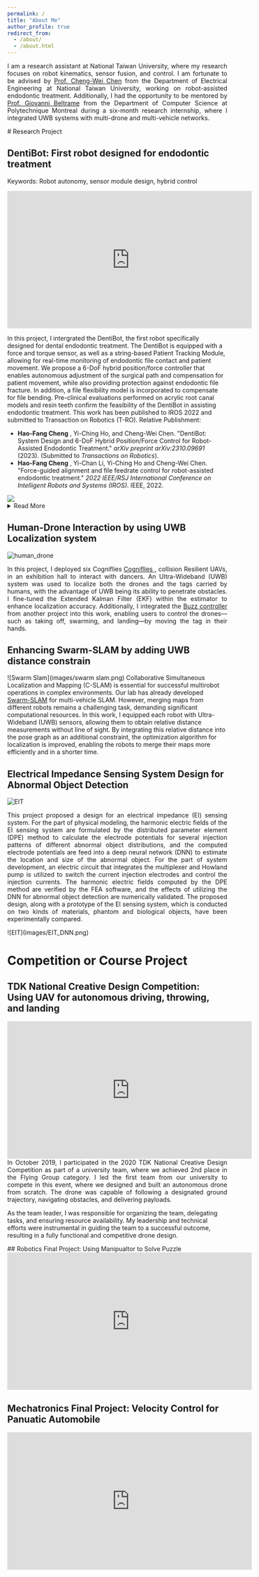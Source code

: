 ```yaml
---
permalink: /
title: "About Me"
author_profile: true
redirect_from: 
  - /about/
  - /about.html
---
```

<p align = "justify"> 
I am a research assistant at National Taiwan University, where my research focuses on robot kinematics, sensor fusion, and control. I am fortunate to be advised by 
  <a href="https://cwchenee.wixsite.com/nasa-ntuee">Prof. Cheng-Wei Chen</a> from the Department of Electrical Engineering at National Taiwan University, working on robot-assisted endodontic treatment. Additionally, I had the opportunity to be mentored by <a href="https://mistlab.ca/">Prof. Giovanni Beltrame</a> from the Department of Computer Science at Polytechnique Montreal during a six-month research internship, where I integrated UWB systems with multi-drone and multi-vehicle networks.
</p>
# Research Project

## DentiBot: First robot designed for endodontic treatment
Keywords: Robot autonomy, sensor module design, hybrid control 
<p align = "justify"> 
<iframe width="560" height="315" src="https://www.youtube.com/embed/n4k5wcZihyk?si=lVZqIsB7bOsqPL4D" title="YouTube video player" frameborder="0" allow="accelerometer; autoplay; clipboard-write; encrypted-media; gyroscope; picture-in-picture; web-share" referrerpolicy="strict-origin-when-cross-origin" allowfullscreen></iframe>
  
In this project, I intergrated the DentiBot, the first robot specifically designed for dental endodontic treatment. The DentiBot is equipped with a force and torque sensor, as well as a string-based Patient Tracking Module, allowing for real-time monitoring of endodontic file contact and patient movement. We propose a 6-DoF hybrid position/force controller that enables autonomous adjustment of the surgical path and compensation for patient movement, while also providing protection against endodontic file fracture. In addition, a file flexibility model is incorporated to compensate for file bending. Pre-clinical evaluations performed on acrylic root canal models and resin teeth confirm the feasibility of the DentiBot in assisting endodontic treatment. This work has been published to IROS 2022 and submitted to Transaction on Robotics (T-RO). 
Relative Publishment:
- **Hao-Fang Cheng** , Yi-Ching Ho, and Cheng-Wei Chen. "DentiBot: System Design and 6-DoF Hybrid Position/Force Control for Robot-Assisted Endodontic Treatment." *arXiv preprint arXiv:2310.09691* (2023). (Submitted to *Transactions on Robotics*).
- **Hao-Fang Cheng** , Yi-Chan Li, Yi-Ching Ho and Cheng-Wei Chen. "Force-guided alignment and file feedrate control for robot-assisted endodontic treatment." *2022 IEEE/RSJ International Conference on Intelligent Robots and Systems (IROS)*. IEEE, 2022.
</p>
<img src="images/dentibot.png">
<details>
<summary>Read More</summary>
<p align = "justify">
 The DentiBot utilizes 6-DoF patient tracking module, which employs a string-based parallel kinematic mechanism as a passive pose measurement device. This mechanism determines the relative pose between two rigid bodies by measuring the lengths of six strings that connect them. The strings are securely attached to a custom-made dental anchor, allowing the PTM to fixate onto the teeth while providing sufficient workspace for the dental handpiece. The anchor points for the strings are strategically distributed to minimize the risk of string crossing and avoid kinematic singularities. A Newton-Raphson method is applied to calculate the relative pose. Notebly, the PTM has demonstrated a precision of <strong>1 mm</strong> and <strong>1 degree</strong>.
</p>
<img src="images/dentibot_ptm.png">

<p align = "justify">
The distinctive feature of endodontic files is their flexibility. However, this flexibility introduces additional displacement when external forces are applied, requiring careful compensation. In this study, I account for file flexibility by incorporating the file deflection as a position offset. A tapered beam model is used to estimate the file's bending. Additionally, the file's characteristic parameters are determined experimentally to ensure that the model's estimated deflection aligns with the experimental data, as shown in Figure c. 
</p>
<img src="images/dentibot_file_model.png">

<p align = "justify"> 
The block diagram below shows the proposed 6-DoF hybrid position/force control. In the inner-loop position control (yellow box), the robotic manipulator receives velocity commands <span>p&#x0307;<sub>cmd</sub></span> and adjusts its pose relative to the patient to reach the desired value <span>p<sub>d</sub></span>. Here, <span>&#x0394;p</span> denotes the patient movement, and <span>p<sub>s</sub></span> represents the relative pose measured from the PTM. In the outer-loop force control (green box), the contact force <span>&#x1D701;<sub>s</sub></span> between the endodontic file and root canal, measured by the force/torque sensor, is sent to the file flexibility compensator and admittance controller. These components generate the pose adjustments <span>p<sub>f</sub></span> and <span>p<sub>adm</sub></span> to help the DentiBot achieve the desired contact force <span>&#x1D701;<sub>d</sub></span>.
</p>

<img src="images/Hybrid-control-diagram.png">
</details>

## Human-Drone Interaction by using UWB Localization system 
![human_drone](images/human-drone-interaction.png)
<p align = "justify"> 
In this project, I deployed six Cogniflies <a href="https://thecognifly.github.io/">Cogniflies </a>, collision Resilient UAVs, in an exhibition hall to interact with dancers. An Ultra-Wideband (UWB) system was used to localize both the drones and the tags carried by humans, with the advantage of UWB being its ability to penetrate obstacles. I fine-tuned the Extended Kalman Filter (EKF) within the estimator to enhance localization accuracy. Additionally, I integrated the <a href="https://ieeexplore.ieee.org/abstract/document/7759558">Buzz controller </a> from another project into this work, enabling users to control the drones—such as taking off, swarming, and landing—by moving the tag in their hands.
</p>

## Enhancing Swarm-SLAM by adding UWB distance constrain 
![Swarm Slam](images/swarm slam.png)
Collaborative Simultaneous Localization and Mapping (C-SLAM) is essential for successful multirobot operations in complex environments. Our lab has already developed [Swarm-SLAM](https://github.com/MISTLab/Swarm-SLAM) for multi-vehicle SLAM. However, merging maps from different robots remains a challenging task, demanding significant computational resources. In this work, I equipped each robot with Ultra-Wideband (UWB) sensors, allowing them to obtain relative distance measurements without line of sight. By integrating this relative distance into the pose graph as an additional constraint, the optimization algorithm for localization is improved, enabling the robots to merge their maps more efficiently and in a shorter time.

## Electrical Impedance Sensing System Design for Abnormal Object Detection
![EIT](images/EIT.png)
<p align = "justify"> 
This project proposed a design for an electrical impedance (EI) sensing system. For the part of physical modeling, the harmonic electric fields of the EI sensing system are formulated by the distributed parameter element (DPE) method to calculate the electrode potentials for several injection patterns of different abnormal object distributions, and the computed electrode potentials are feed into a deep neural network (DNN) to estimate the location and size of the abnormal object. For the part of system development, an electric circuit that integrates the multiplexer and Howland pump is utilized to switch the current injection electrodes and control the injection currents. The harmonic electric fields computed by the DPE method are verified by the FEA software, and the effects of utilizing the DNN for abnormal object detection are numerically validated. The proposed design, along with a prototype of the EI sensing system, which is conducted on two kinds of materials, phantom and biological objects, have been experimentally compared. 
</p>
![EIT](images/EIT_DNN.png)

# Competition or Course Project

## TDK National Creative Design Competition: Using UAV for autonomous driving, throwing, and landing
<p align = "justify"> 
<iframe width="560" height="315" src="https://www.youtube.com/embed/48ojjCHAxoY?si=_p-hFNK9tuSgmWfO" title="YouTube video player" frameborder="0" allow="accelerometer; autoplay; clipboard-write; encrypted-media; gyroscope; picture-in-picture; web-share" referrerpolicy="strict-origin-when-cross-origin" allowfullscreen></iframe>
In October 2019, I participated in the 2020 TDK National Creative Design Competition as part of a university team, where we achieved 2nd place in the Flying Group category. I led the first team from our university to compete in this event, where we designed and built an autonomous drone from scratch. The drone was capable of following a designated ground trajectory, navigating obstacles, and delivering payloads.
  
As the team leader, I was responsible for organizing the team, delegating tasks, and ensuring resource availability. My leadership and technical efforts were instrumental in guiding the team to a successful outcome, resulting in a fully functional and competitive drone design.
</p>
## Robotics Final Project: Using Manipualtor to Solve Puzzle 
<iframe width="560" height="315" src="https://www.youtube.com/embed/C8wDrQi4jkE?si=UH1HqMph3G2K6uZH" title="YouTube video player" frameborder="0" allow="accelerometer; autoplay; clipboard-write; encrypted-media; gyroscope; picture-in-picture; web-share" referrerpolicy="strict-origin-when-cross-origin" allowfullscreen></iframe>

## Mechatronics Final Project: Velocity Control for Panuatic Automobile
<iframe width="560" height="315" src="https://www.youtube.com/embed/jzHP1wdxl_o?si=roOJDU1zsC2ZX86_" title="YouTube video player" frameborder="0" allow="accelerometer; autoplay; clipboard-write; encrypted-media; gyroscope; picture-in-picture; web-share" referrerpolicy="strict-origin-when-cross-origin" allowfullscreen></iframe>


